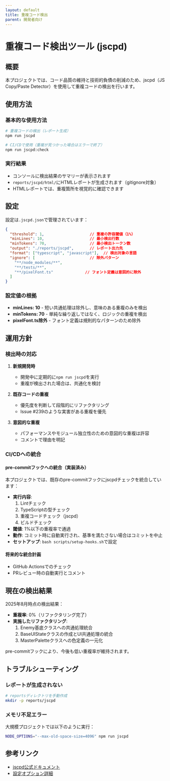```yaml
---
layout: default
title: 重複コード検出
parent: 開発者向け
---
```


# 重複コード検出ツール (jscpd)

## 概要

本プロジェクトでは、コード品質の維持と技術的負債の削減のため、jscpd（JS Copy/Paste Detector）を使用して重複コードの検出を行います。

## 使用方法

### 基本的な使用方法

```bash
# 重複コードの検出（レポート生成）
npm run jscpd

# CI/CDで使用（重複が見つかった場合はエラーで終了）
npm run jscpd:check
```

### 実行結果

- コンソールに検出結果のサマリーが表示されます
- `reports/jscpd/html/`にHTMLレポートが生成されます（gitignore対象）
- HTMLレポートでは、重複箇所を視覚的に確認できます

## 設定

設定は`.jscpd.json`で管理されています：

```json
{
  "threshold": 1,                    // 重複の許容閾値（1%）
  "minLines": 10,                    // 最小検出行数
  "minTokens": 70,                   // 最小検出トークン数
  "output": "./reports/jscpd",       // レポート出力先
  "format": ["typescript", "javascript"],  // 検出対象の言語
  "ignore": [                        // 除外パターン
    "**/node_modules/**",
    "**/tests/**",
    "**/pixelFont.ts"              // フォント定義は意図的に除外
  ]
}
```

### 設定値の根拠

- **minLines: 10** - 短い共通処理は除外し、意味のある重複のみを検出
- **minTokens: 70** - 単純な繰り返しではなく、ロジックの重複を検出
- **pixelFont.ts除外** - フォント定義は規則的なパターンのため除外

## 運用方針

### 検出時の対応

1. **新規開発時**
   - 開発中に定期的に`npm run jscpd`を実行
   - 重複が検出された場合は、共通化を検討

2. **既存コードの重複**
   - 優先度を判断して段階的にリファクタリング
   - Issue #239のような実害がある重複を優先

3. **意図的な重複**
   - パフォーマンスやモジュール独立性のための意図的な重複は許容
   - コメントで理由を明記

### CI/CDへの統合

#### pre-commitフックへの統合（実装済み）

本プロジェクトでは、既存のpre-commitフックにjscpdチェックを統合しています：

- **実行内容**: 
  1. Lintチェック
  2. TypeScriptの型チェック
  3. 重複コードチェック（jscpd）
  4. ビルドチェック
- **閾値**: 1%以下の重複率で通過
- **動作**: コミット時に自動実行され、基準を満たさない場合はコミットを中止
- **セットアップ**: `bash scripts/setup-hooks.sh`で設定

#### 将来的な統合計画

- GitHub Actionsでのチェック
- PRレビュー時の自動実行とコメント

## 現在の検出結果

2025年8月時点の検出結果：

- **重複率**: 0%（リファクタリング完了）
- **実施したリファクタリング**:
  1. Enemy基底クラスへの共通処理統合
  2. BaseUIStateクラスの作成とUI共通処理の統合
  3. MasterPaletteクラスへの色定義の一元化

pre-commitフックにより、今後も低い重複率が維持されます。

## トラブルシューティング

### レポートが生成されない

```bash
# reportsディレクトリを手動作成
mkdir -p reports/jscpd
```

### メモリ不足エラー

大規模プロジェクトでは以下のように実行：

```bash
NODE_OPTIONS="--max-old-space-size=4096" npm run jscpd
```

## 参考リンク

- [jscpd公式ドキュメント](https://github.com/kucherenko/jscpd)
- [設定オプション詳細](https://github.com/kucherenko/jscpd/tree/master/packages/jscpd#configuration)